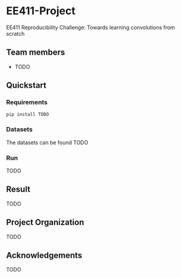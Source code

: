 # EE411-Project
EE411 Reproducibility Challenge: Towards learning convolutions from scratch


## Team members
- TODO

## Quickstart

### Requirements

```shell
pip install TODO
```

### Datasets
The datasets can be found TODO

### Run
TODO

## Result
TODO

## Project Organization
TODO

##  Acknowledgements
TODO